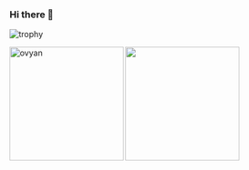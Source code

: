 ### Hi there 👋

![trophy](https://github-profile-trophy.vercel.app/?username=ovyan&title_color=fff&text_color=fff)


<div>
<img height="200" align="left" src="https://github-readme-stats.vercel.app/api?username=ovyan&count_private=true&include_all_commits=true&bg_color=30,e96443,904e95&title_color=fff&text_color=fff" alt="ovyan" />
<img height="200" src="https://github-readme-stats.vercel.app/api/top-langs/?username=ovyan&layout=compact&bg_color=30,e96443,904e95&langs_count=8&title_color=fff&text_color=fff" />
</div>


<!--
**ovyan/ovyan** is a ✨ _special_ ✨ repository because its `README.md` (this file) appears on your GitHub profile.

Here are some ideas to get you started:

- 🔭 I’m currently working on ...
- 🌱 I’m currently learning ...
- 👯 I’m looking to collaborate on ...
- 🤔 I’m looking for help with ...
- 💬 Ask me about ...
- 📫 How to reach me: ...
- 😄 Pronouns: ...
- ⚡ Fun fact: ...
-->

